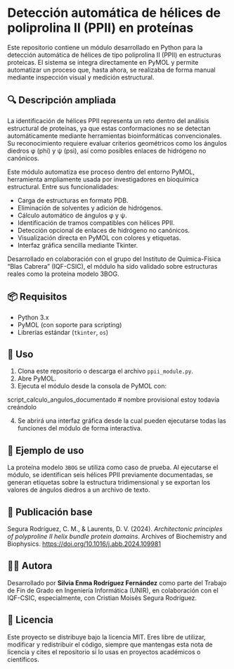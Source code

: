 # Detección automática de hélices de poliprolina II (PPII) en proteínas

Este repositorio contiene un módulo desarrollado en Python para la detección automática de hélices de tipo poliprolina II (PPII) en estructuras proteicas. El sistema se integra directamente en PyMOL y permite automatizar un proceso que, hasta ahora, se realizaba de forma manual mediante inspección visual y medición estructural.

## 🔍 Descripción ampliada

La identificación de hélices PPII representa un reto dentro del análisis estructural de proteínas, ya que estas conformaciones no se detectan automáticamente mediante herramientas bioinformáticas convencionales. Su reconocimiento requiere evaluar criterios geométricos como los ángulos diedros φ (phi) y ψ (psi), así como posibles enlaces de hidrógeno no canónicos.

Este módulo automatiza ese proceso dentro del entorno PyMOL, herramienta ampliamente usada por investigadores en bioquímica estructural. Entre sus funcionalidades:

- Carga de estructuras en formato PDB.
- Eliminación de solventes y adición de hidrógenos.
- Cálculo automático de ángulos φ y ψ.
- Identificación de tramos compatibles con hélices PPII.
- Detección opcional de enlaces de hidrógeno no canónicos.
- Visualización directa en PyMOL con colores y etiquetas.
- Interfaz gráfica sencilla mediante Tkinter.

Desarrollado en colaboración con el grupo del Instituto de Química-Física “Blas Cabrera” (IQF-CSIC), el módulo ha sido validado sobre estructuras reales como la proteína modelo 3BOG.

## 📦 Requisitos

- Python 3.x
- PyMOL (con soporte para scripting)
- Librerías estándar (`tkinter`, `os`)

## 🚀 Uso

1. Clona este repositorio o descarga el archivo `ppii_module.py`.
2. Abre PyMOL.
3. Ejecuta el módulo desde la consola de PyMOL con:

script_calculo_angulos_documentado # nombre provisional estoy todavía creándolo

4. Se abrirá una interfaz gráfica desde la cual pueden ejecutarse todas las funciones del módulo de forma interactiva.

## 🧪 Ejemplo de uso

La proteína modelo `3BOG` se utiliza como caso de prueba. Al ejecutarse el módulo, se identifican seis hélices PPII previamente documentadas, se generan etiquetas sobre la estructura tridimensional y se exportan los valores de ángulos diedros a un archivo de texto.

## 📘 Publicación base

Segura Rodríguez, C. M., & Laurents, D. V. (2024). *Architectonic principles of polyproline II helix bundle protein domains*. Archives of Biochemistry and Biophysics. https://doi.org/10.1016/j.abb.2024.109981

## 👩‍💻 Autora

Desarrollado por **Silvia Enma Rodríguez Fernández** como parte del Trabajo de Fin de Grado en Ingeniería Informática (UNIR), en colaboración con el IQF-CSIC, especialmente, con Cristian Moisés Segura Rodríguez.

## 📄 Licencia

Este proyecto se distribuye bajo la licencia MIT. Eres libre de utilizar, modificar y redistribuir el código, siempre que mantengas esta nota de licencia y cites el repositorio si lo usas en proyectos académicos o científicos.
